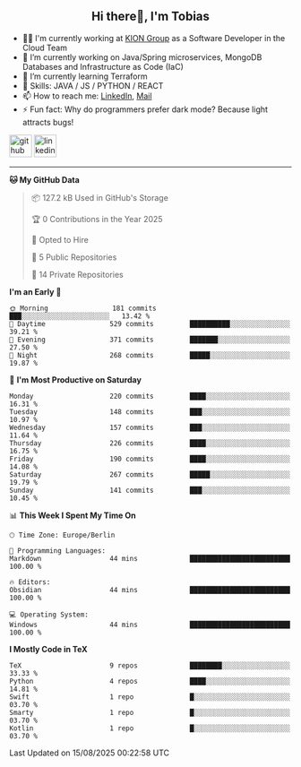 <h2 align="center">Hi there👋, I'm Tobias</h2>

- 🧑‍💼 I'm currently working at [KION Group](https://www.kiongroup.com/) as a Software Developer in the Cloud Team
- 🔭 I’m currently working on Java/Spring microservices, MongoDB Databases and Infrastructure as Code (IaC)
- 🌱 I’m currently learning Terraform
- 💪 Skills: JAVA / JS / PYTHON / REACT
- 📫 How to reach me: [LinkedIn](https://www.linkedin.com/in/tgoetz), [Mail](mailto:mail@tobiasgoetz.com) 
- ⚡ Fun fact: Why do programmers prefer dark mode? Because light attracts bugs!

[<img src='https://cdn.jsdelivr.net/npm/simple-icons@3.0.1/icons/github.svg' alt='github' height='40'>](https://github.com/TobiasGoetz)  [<img src='https://cdn.jsdelivr.net/npm/simple-icons@3.0.1/icons/linkedin.svg' alt='linkedin' height='40'>](https://www.linkedin.com/in/tgoetz/)  

---

<!--START_SECTION:waka-->
**🐱 My GitHub Data** 

> 📦 127.2 kB Used in GitHub's Storage 
 > 
> 🏆 0 Contributions in the Year 2025
 > 
> 💼 Opted to Hire
 > 
> 📜 5 Public Repositories 
 > 
> 🔑 14 Private Repositories 
 > 
**I'm an Early 🐤** 

```text
🌞 Morning                181 commits         ███░░░░░░░░░░░░░░░░░░░░░░   13.42 % 
🌆 Daytime                529 commits         ██████████░░░░░░░░░░░░░░░   39.21 % 
🌃 Evening                371 commits         ███████░░░░░░░░░░░░░░░░░░   27.50 % 
🌙 Night                  268 commits         █████░░░░░░░░░░░░░░░░░░░░   19.87 % 
```
📅 **I'm Most Productive on Saturday** 

```text
Monday                   220 commits         ████░░░░░░░░░░░░░░░░░░░░░   16.31 % 
Tuesday                  148 commits         ███░░░░░░░░░░░░░░░░░░░░░░   10.97 % 
Wednesday                157 commits         ███░░░░░░░░░░░░░░░░░░░░░░   11.64 % 
Thursday                 226 commits         ████░░░░░░░░░░░░░░░░░░░░░   16.75 % 
Friday                   190 commits         ████░░░░░░░░░░░░░░░░░░░░░   14.08 % 
Saturday                 267 commits         █████░░░░░░░░░░░░░░░░░░░░   19.79 % 
Sunday                   141 commits         ███░░░░░░░░░░░░░░░░░░░░░░   10.45 % 
```


📊 **This Week I Spent My Time On** 

```text
🕑︎ Time Zone: Europe/Berlin

💬 Programming Languages: 
Markdown                 44 mins             █████████████████████████   100.00 % 

🔥 Editors: 
Obsidian                 44 mins             █████████████████████████   100.00 % 

💻 Operating System: 
Windows                  44 mins             █████████████████████████   100.00 % 
```

**I Mostly Code in TeX** 

```text
TeX                      9 repos             ████████░░░░░░░░░░░░░░░░░   33.33 % 
Python                   4 repos             ████░░░░░░░░░░░░░░░░░░░░░   14.81 % 
Swift                    1 repo              █░░░░░░░░░░░░░░░░░░░░░░░░   03.70 % 
Smarty                   1 repo              █░░░░░░░░░░░░░░░░░░░░░░░░   03.70 % 
Kotlin                   1 repo              █░░░░░░░░░░░░░░░░░░░░░░░░   03.70 % 
```




 Last Updated on 15/08/2025 00:22:58 UTC
<!--END_SECTION:waka-->

